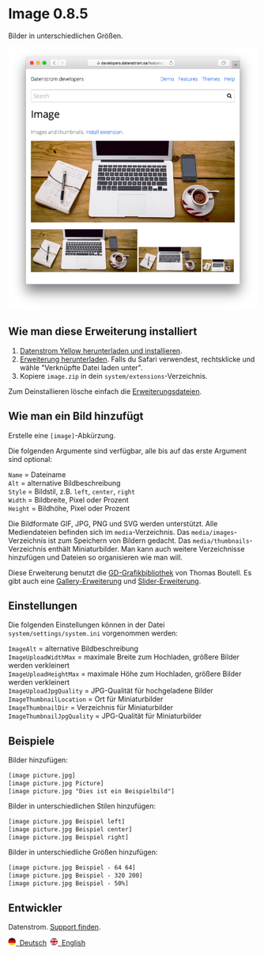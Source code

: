Image 0.8.5
===========
Bilder in unterschiedlichen Größen.

<p align="center"><img src="image-screenshot.png?raw=true" alt="Bildschirmfoto"></p>

## Wie man diese Erweiterung installiert

1. [Datenstrom Yellow herunterladen und installieren](https://github.com/datenstrom/yellow/).
2. [Erweiterung herunterladen](https://github.com/datenstrom/yellow-extensions/raw/master/zip/image.zip). Falls du Safari verwendest, rechtsklicke und wähle "Verknüpfte Datei laden unter".
3. Kopiere `image.zip` in dein `system/extensions`-Verzeichnis.

Zum Deinstallieren lösche einfach die [Erweiterungsdateien](extension.ini).

## Wie man ein Bild hinzufügt

Erstelle eine `[image]`-Abkürzung.

Die folgenden Argumente sind verfügbar, alle bis auf das erste Argument sind optional:
 
`Name` = Dateiname  
`Alt` = alternative Bildbeschreibung  
`Style` = Bildstil, z.B. `left`, `center`, `right`  
`Width` = Bildbreite, Pixel oder Prozent  
`Height` = Bildhöhe, Pixel oder Prozent   

Die Bildformate GIF, JPG, PNG und SVG werden unterstützt. Alle Mediendateien befinden sich im `media`-Verzeichnis. Das `media/images`-Verzeichnis ist zum Speichern von Bildern gedacht. Das `media/thumbnails`-Verzeichnis enthält Miniaturbilder. Man kann auch weitere Verzeichnisse hinzufügen und Dateien so organisieren wie man will.

Diese Erweiterung benutzt die [GD-Grafikbibliothek](https://github.com/libgd/libgd) von Thomas Boutell. Es gibt auch eine [Gallery-Erweiterung](https://github.com/datenstrom/yellow-extensions/tree/master/features/gallery) und [Slider-Erweiterung](https://github.com/datenstrom/yellow-extensions/tree/master/features/slider).

## Einstellungen

Die folgenden Einstellungen können in der Datei `system/settings/system.ini` vorgenommen werden:

`ImageAlt` = alternative Bildbeschreibung  
`ImageUploadWidthMax` = maximale Breite zum Hochladen, größere Bilder werden verkleinert  
`ImageUploadHeightMax` = maximale Höhe zum Hochladen, größere Bilder werden verkleinert  
`ImageUploadJpgQuality` = JPG-Qualität für hochgeladene Bilder  
`ImageThumbnailLocation` = Ort für Miniaturbilder  
`ImageThumbnailDir` = Verzeichnis für Miniaturbilder  
`ImageThumbnailJpgQuality` = JPG-Qualität für Miniaturbilder  

## Beispiele

Bilder hinzufügen:

    [image picture.jpg]
    [image picture.jpg Picture]
    [image picture.jpg "Dies ist ein Beispielbild"]

Bilder in unterschiedlichen Stilen hinzufügen:

    [image picture.jpg Beispiel left]
    [image picture.jpg Beispiel center]
    [image picture.jpg Beispiel right]

Bilder in unterschiedliche Größen hinzufügen:

    [image picture.jpg Beispiel - 64 64]
    [image picture.jpg Beispiel - 320 200]
    [image picture.jpg Beispiel - 50%]

## Entwickler

Datenstrom. [Support finden](https://extensions.datenstrom.se/de/help/).

<p>
<a href="README-de.md"><img src="https://raw.githubusercontent.com/datenstrom/yellow-extensions/master/features/help/language-de.png" width="15" height="15" alt="Deutsch">&nbsp; Deutsch</a>&nbsp;
<a href="README.md"><img src="https://raw.githubusercontent.com/datenstrom/yellow-extensions/master/features/help/language-en.png" width="15" height="15" alt="English">&nbsp; English</a>&nbsp;
</p>
